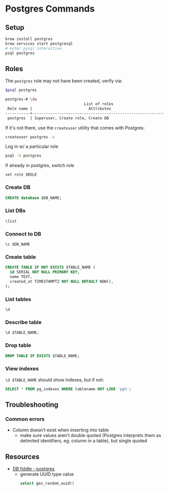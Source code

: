 # Postgres Commands

## Setup
```sh
brew install postgres
brew services start postgresql
# enter pysql interactive
psql postgres
```

## Roles

The `postgres` role may not have been created, verify via:

```sh
$psql postgres

postgres-# \du
                                   List of roles
 Role name |                         Attributes                         | Member of
-----------+------------------------------------------------------------+-----------
 postgres  | Superuser, Create role, Create DB                          | {}
```

If it's not there, use the `createuser` utility that comes with Postgres:

```sh
createuser postgres -s
```

Log in w/ a particular role
```sh
psql -U postgres
```

If already in postgres, switch role
```
set role $ROLE
```

### Create DB

```sql
CREATE database $DB_NAME;
```

### List DBs
```
\list
```

### Connect to DB
```
\c $DB_NAME
```

### Create table

```sql
CREATE TABLE IF NOT EXISTS $TABLE_NAME (
  id SERIAL NOT NULL PRIMARY KEY,
  name TEXT,
  created_at TIMESTAMPTZ NOT NULL DEFAULT NOW(),
);
```

### List tables
```
\d
```

### Describe table

```
\d $TABLE_NAME;
```

### Drop table

```sql
DROP TABLE IF EXISTS $TABLE_NAME;
```

### View indexes

`\d $TABLE_NAME` should show indexes, but if not:

```sql
SELECT * FROM pg_indexes WHERE tablename NOT LIKE 'pg%';
```

## Troubleshooting

### Common errors

- Column doesn't exist when inserting into table
  - make sure values aren't double quoted (Postgres interprets them as delimited identifiers, eg. column in a table), but single quoted


## Resources

- [DB fiddle - postgres](https://dbfiddle.uk/?rdbms=postgres_14)
  - generate UUID type value
    ```sql
    select gen_random_uuid()
    ```
